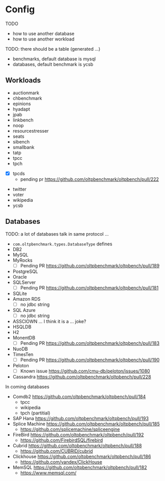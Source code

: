 # Config

TODO

- how to use another database
- how to use another workload

TODO: there should be a table (generated ...)

- benchmarks, default database is mysql
- databases, default benchmark is ycsb

## Workloads

- auctionmark
- chbenchmark
- epinions
- hyadapt
- jpab
- linkbench
- noop
- resourcestresser
- seats
- sibench
- smallbank
- tatp
- tpcc
- tpch
- [x] tpcds
  - pending pr https://github.com/oltpbenchmark/oltpbench/pull/222
- twitter
- voter
- wikipedia
- ycsb

## Databases

TODO: a lot of databases talk in same protocol ...

- `com.oltpbenchmark.types.DatabaseType` defines 
- DB2
- MySQL
- MyRocks
  - [ ] Pending PR https://github.com/oltpbenchmark/oltpbench/pull/189
- PostgreSQL
- Oracle
- SQLServer
  - [ ] Pending PR https://github.com/oltpbenchmark/oltpbench/pull/181
- SQLite
- Amazon RDS
  - [ ] no jdbc string
- SQL Azure 
  - [ ] no jdbc string
- ASSClOWN ... I think it is a ... joke?
- HSQLDB
- H2
- MonentDB
  - [ ] Pending PR https://github.com/oltpbenchmark/oltpbench/pull/183
- NuoDB
- TimesTen
  - [ ] Pending PR https://github.com/oltpbenchmark/oltpbench/pull/190
- Peloton
  - [ ] Known issue https://github.com/cmu-db/peloton/issues/1080
- Cassandra https://github.com/oltpbenchmark/oltpbench/pull/228

In coming databases


- Comdb2 https://github.com/oltpbenchmark/oltpbench/pull/184
  - tpcc
  - wikipedia
  - tpch (partitial)
- SAP Hana https://github.com/oltpbenchmark/oltpbench/pull/193
- Splice Machine https://github.com/oltpbenchmark/oltpbench/pull/185
  - https://github.com/splicemachine/spliceengine
- FireBird https://github.com/oltpbenchmark/oltpbench/pull/192
  - https://github.com/FirebirdSQL/firebird
- Cubrid https://github.com/oltpbenchmark/oltpbench/pull/188
  - https://github.com/CUBRID/cubrid
- Clickhouse https://github.com/oltpbenchmark/oltpbench/pull/186
  - https://github.com/yandex/ClickHouse
- MemSQL https://github.com/oltpbenchmark/oltpbench/pull/182
  - https://www.memsql.com/